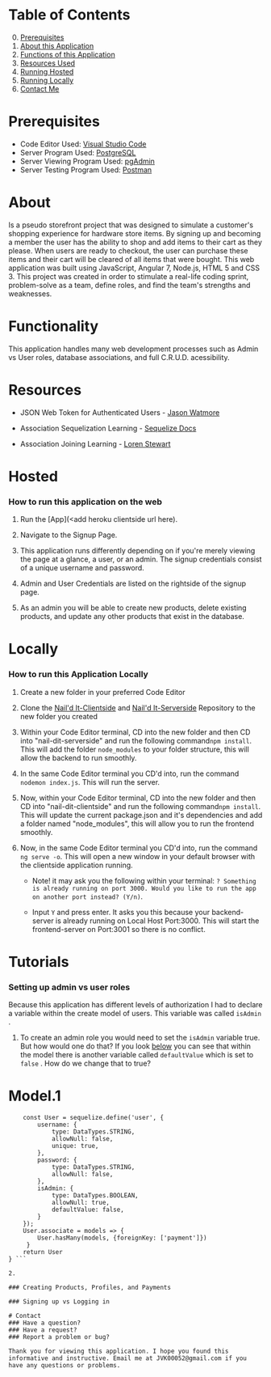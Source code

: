 # Table of Contents
0. [Prerequisites](#Prerequisites)
1. [About this Application](#About)
2. [Functions of this Application](#Functionality)
3. [Resources Used](#Resources)
4. [Running Hosted](#Hosted)
5. [Running Locally](#Locally)
6. [Contact Me](#Contact)

# Prerequisites
- Code Editor Used: [Visual Studio Code](https://code.visualstudio.com/download)
- Server Program Used: [PostgreSQL](https://www.postgresql.org/download/)
- Server Viewing Program Used: [pgAdmin](https://www.pgadmin.org/download/)
- Server Testing Program Used: [Postman](https://www.getpostman.com/apps)

# About
Is a pseudo storefront project that was designed to simulate a customer's shopping experience for hardware store items. By signing up and becoming a member the user has the ability to shop and add items to their cart as they please. When users are ready to checkout, the user can purchase these items and their cart will be cleared of all items that were bought. This web application was built using JavaScript, Angular 7, Node.js, HTML 5 and CSS 3. This project was created in order to stimulate a real-life coding sprint, problem-solve as a team, define roles, and find the team's strengths and weaknesses. 

# Functionality 

This application handles many web development processes such as Admin vs User roles, database associations, and full C.R.U.D. acessibility.

# Resources 

- JSON Web Token for Authenticated Users - [Jason Watmore](http://jasonwatmore.com/post/2018/11/22/angular-7-role-based-authorization-tutorial-with-example)

- Association Sequelization Learning - [Sequelize Docs](http://docs.sequelizejs.com/manual/tutorial/associations.html)

- Association Joining Learning - [Loren Stewart](https://lorenstewart.me/2016/09/12/sequelize-table-associations-joins/)

# Hosted
### How to run this application on the web
1. Run the [App](<add heroku clientside url here).

2. Navigate to the Signup Page.

3. This application runs differently depending on if you're merely viewing the page at a glance, a user, or an admin. The signup credentials consist of a unique username and password.

4. Admin and User Credentials are listed on the rightside of the signup page.

5. As an admin you will be able to create new products, delete existing products, and update any other products that exist in the database.

# Locally
### How to run this Application Locally

1. Create a new folder in your preferred Code Editor

2. Clone the [Nail'd It-Clientside](https://github.com/JVK00052/nail-dit-clientside) and [Nail'd It-Serverside](https://github.com/JVK00052/nail-dit-serverside) Repository to the new folder you created

3. Within your Code Editor terminal, CD into the new folder and then CD into "nail-dit-serverside" and run the following command```npm install```. This will add the folder ```node_modules``` to your folder structure, this will allow the backend to run smoothly.

4. In the same Code Editor terminal you CD'd into, run the command ```nodemon index.js```. This will run the server.

5. Now, within your Code Editor terminal, CD into the new folder and then CD into "nail-dit-clientside" and run the following command```npm install```. This will update the current package.json and it's dependencies and add a folder named "node_modules", this will allow you to run the frontend smoothly.

6. Now, in the same Code Editor terminal you CD'd into, run the command ```ng serve -o```. This will open a new window in your default browser with the clientside application running.
    - Note! it may ask you the following within your terminal: ```? Something is already running on port 3000. Would you like to run the app on another port instead? (Y/n)```. 

    - Input ```Y``` and press enter. It asks you this because your backend-server is already running on Local Host Port:3000. This will start the frontend-server on Port:3001 so there is no conflict.
    
# Tutorials
### Setting up admin vs user roles

Because this application has different levels of authorization I had to declare a variable within the create model of users. This variable was called ```isAdmin``` .

1. To create an admin role you would need to set the ```isAdmin``` variable true. But how would one do that? If you look [below](#Model.1) you can see that within the model there is another variable called ```defaultValue``` which is set to ```false``` . How do we change that to true? 
    
# Model.1
```module.exports = function (sequelize, DataTypes) {
    const User = sequelize.define('user', {
        username: { 
            type: DataTypes.STRING,
            allowNull: false,
            unique: true,
        },
        password: {
            type: DataTypes.STRING,
            allowNull: false,
        },
        isAdmin: {
            type: DataTypes.BOOLEAN,
            allowNull: true,
            defaultValue: false,
        }
    });
    User.associate = models => {
        User.hasMany(models, {foreignKey: ['payment']})
     }
    return User
} ``` 

2. 
 
### Creating Products, Profiles, and Payments

### Signing up vs Logging in

# Contact
### Have a question?
### Have a request?
### Report a problem or bug?

Thank you for viewing this application. I hope you found this informative and instructive. Email me at JVK00052@gmail.com if you have any questions or problems.
